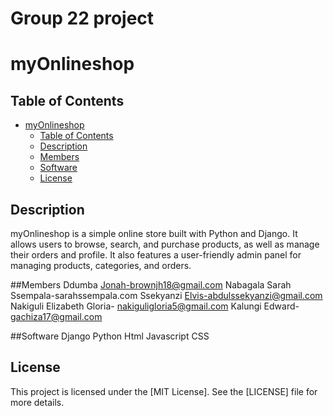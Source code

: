 # Group 22 project
# myOnlineshop


## Table of Contents

- [myOnlineshop](#myOnlineshop)
  - [Table of Contents](#table-of-contents)
  - [Description](#descriptoion)
  - [Members](#members)
  - [Software](#software)
  - [License](#license)


## Description
myOnlineshop is a simple online store built with Python and Django. It allows users to browse, search, and purchase products, as well as manage their orders and profile. It also features a user-friendly admin panel for managing products, categories, and orders.


##Members
Ddumba Jonah-brownjh18@gmail.com
Nabagala Sarah Ssempala-sarahssempala.com
Ssekyanzi Elvis-abdulssekyanzi@gmail.com
Nakiguli Elizabeth Gloria- nakiguligloria5@gmail.com
Kalungi Edward- gachiza17@gmail.com



##Software
Django
Python
Html
Javascript
CSS

## License

This project is licensed under the [MIT License]. See the [LICENSE] file for more details.
